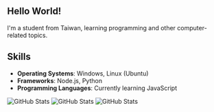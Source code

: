 ## Hello World!
I'm a student from Taiwan, learning programming and other computer-related topics.

## Skills
- **Operating Systems**: Windows, Linux (Ubuntu)
- **Frameworks**: Node.js, Python
- **Programming Languages**: Currently learning JavaScript

![GitHub Stats](https://github-readme-stats.vercel.app/api?username=brian000901&theme=tokyonight&show_icons=true&hide_border=true&count_private=true)
![GitHub Stats](https://github-readme-stats.vercel.app/api/top-langs/?username=brian000901&theme=tokyonight&show_icons=true&hide_border=true&layout=compact)
![GitHub Stats](https://github-readme-streak-stats.herokuapp.com/?user=brian000901&theme=tokyonight&hide_border=true)
